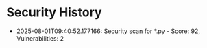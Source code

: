 # Security History

- 2025-08-01T09:40:52.177166: Security scan for *.py - Score: 92, Vulnerabilities: 2

